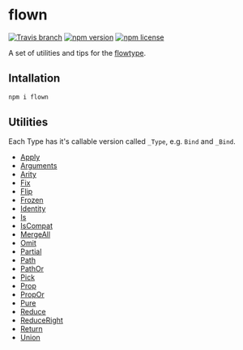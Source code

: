 # flown

[![Travis branch](https://img.shields.io/travis/lttb/flown/master.svg?style=flat-square)](https://travis-ci.org/lttb/flown)
[![npm version](https://img.shields.io/npm/v/flown.svg?style=flat-square)](https://www.npmjs.com/package/flown)
[![npm license](https://img.shields.io/npm/l/flown.svg?style=flat-square)](https://www.npmjs.com/package/flown)

A set of utilities and tips for the [flowtype](https://github.com/facebook/flow).

## Intallation

```sh
npm i flown
```

## Utilities

Each Type has it's callable version called `_Type`, e.g. `Bind` and `_Bind`.

- [Apply](./src/Apply)
- [Arguments](./src/Arguments)
- [Arity](./src/Arity)
- [Fix](./src/Fix)
- [Flip](./src/Flip)
- [Frozen](./src/Frozen)
- [Identity](./src/Identity)
- [Is](./src/Is)
- [IsCompat](./src/IsCompat)
- [MergeAll](./src/MergeAll)
- [Omit](./src/Omit)
- [Partial](./src/Partial)
- [Path](./src/Path)
- [PathOr](./src/PathOr)
- [Pick](./src/Pick)
- [Prop](./src/Prop)
- [PropOr](./src/PropOr)
- [Pure](./src/Pure)
- [Reduce](./src/Reduce)
- [ReduceRight](./src/ReduceRight)
- [Return](./src/Return)
- [Union](./src/Union)

